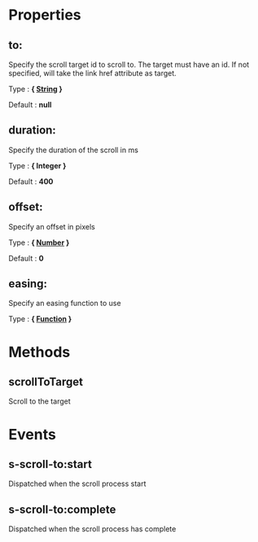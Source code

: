 # Properties


## to:

Specify the scroll target id to scroll to.
The target must have an id.
If not specified, will take the link href attribute as target.

Type : **{ [String](https://developer.mozilla.org/fr/docs/Web/JavaScript/Reference/Objets_globaux/String) }**

Default : **null**


## duration:

Specify the duration of the scroll in ms

Type : **{ Integer }**

Default : **400**


## offset:

Specify an offset in pixels

Type : **{ [Number](https://developer.mozilla.org/fr/docs/Web/JavaScript/Reference/Objets_globaux/Number) }**

Default : **0**


## easing:

Specify an easing function to use

Type : **{ [Function](https://developer.mozilla.org/fr/docs/Web/JavaScript/Reference/Objets_globaux/Function) }**


# Methods


## scrollToTarget

Scroll to the target


# Events


## s-scroll-to:start

Dispatched when the scroll process start


## s-scroll-to:complete

Dispatched when the scroll process has complete